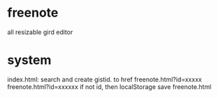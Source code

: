 # freenote
all resizable gird editor

# system
index.html: search and create gistid. to href freenote.html?id=xxxxx
 freenote.html?id=xxxxxx 
if not id, then localStorage save
 freenote.html
